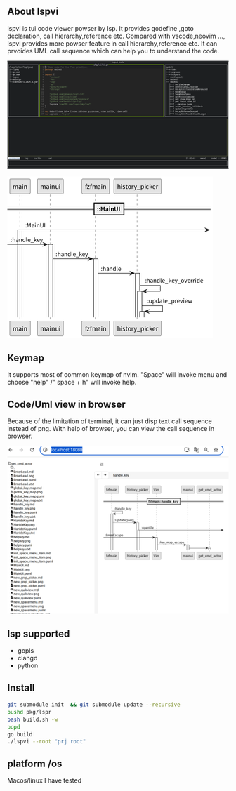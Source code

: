 ## About lspvi
lspvi is tui code viewer powser by lsp.
It provides godefine ,goto declaration, call hierarchy,reference  etc.
Compared with vscode,neovim ..., lspvi provides  more powser feature in call hierarchy,reference etc. It can prvoides UML call sequence which can help you to understand the code.

![terminal](screen1.png)

![uml](main.png)
## Keymap 
It supports most of common keymap of nvim. "Space" will invoke menu and  choose "help" /" space + h" will invoke help.

## Code/Uml  view in browser
Because of the limitation of terminal, it can just disp text call sequence instead of png. With help of browser, you can view the call sequence in browser.

![web](web.png)

## lsp supported
- gopls
- clangd
- python

## Install
~~~sh
git submodule init  && git submodule update --recursive
pushd pkg/lspr
bash build.sh -w
popd
go build
./lspvi --root "prj root"
~~~

## platform /os 
Macos/linux I have tested

